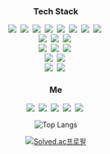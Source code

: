 <h3 align="center">Tech Stack</h3>
<p align="center">
  <img src="https://img.shields.io/badge/C-a8b9cc?style=flat-square&logo=C&logoColor=white"/></a>&nbsp 
  <img src="https://img.shields.io/badge/C++-00599c?style=flat-square&logo=C%2B%2B&logoColor=white"/></a>&nbsp
  <img src="https://img.shields.io/badge/Python-3766AB?style=flat-square&logo=Python&logoColor=white"/></a>&nbsp 
  <img src="https://img.shields.io/badge/CUDA-76b900?style=flat-square&logo=NVIDIA&logoColor=white"/></a>&nbsp
  <img src="https://img.shields.io/badge/Perl-39457e?style=flat-square&logo=Perl&logoColor=white"/></a>&nbsp
  <img src="https://img.shields.io/badge/PowerShell-5391fe?style=flat-square&logo=PowerShell&logoColor=white"/></a>&nbsp
  <img src="https://img.shields.io/badge/Bash-4eaa25?style=flat-square&logo=GNU-Bash&logoColor=white"/></a>&nbsp
  <img src="https://img.shields.io/badge/Scala-d63330?style=flat-square&logo=Scala&logoColor=white"/></a>&nbsp
  <br>
  <img src="https://img.shields.io/badge/Windows-0078d6?style=flat-square&logo=Windows&logoColor=white"/></a>&nbsp
  <img src="https://img.shields.io/badge/Ubuntu-e95420?style=flat-square&logo=Ubuntu&logoColor=white"/></a>&nbsp
  <img src="https://img.shields.io/badge/CentOS-262577?style=flat-square&logo=CentOS&logoColor=white"/></a>&nbsp
  <br>
  <img src="https://img.shields.io/badge/Illustrator-ff9a00?style=flat-square&logo=Adobe-Illustrator&logoColor=white"/></a>&nbsp
  <img src="https://img.shields.io/badge/Photoshop-31a8ff?style=flat-square&logo=Adobe-Photoshop&logoColor=white"/></a>&nbsp
  <img src="https://img.shields.io/badge/InDesign-ee3d8f?style=flat-square&logo=Adobe-InDesign&logoColor=white"/></a>&nbsp
  <br>
  <img src="https://img.shields.io/badge/Tensorflow2-ff6f00?style=flat-square&logo=Tensorflow&logoColor=white"/></a>&nbsp 
  <img src="https://img.shields.io/badge/PyTorch-ee4c2c?style=flat-square&logo=PyTorch&logoColor=white"/></a>&nbsp 
  <br>
  <img src="https://img.shields.io/badge/PySpark-e25a1c0?style=flat-square&logo=Apache-Spark&logoColor=white"/></a>&nbsp 
  <img src="https://img.shields.io/badge/CMake-064f8c?style=flat-square&logo=CMake&logoColor=white"/></a>&nbsp
  
</p>
<h3 align="center">Me</h3>
<p align="center">
  <a href="springnode@gmail.com"><img src="https://img.shields.io/badge/Gmail-d14836?style=flat-square&logo=Gmail&logoColor=white"/></a>&nbsp
<a href="https://www.facebook.com/springnode/"><img src="https://img.shields.io/badge/Facebook-1877f2?style=flat-square&logo=Facebook&logoColor=white"/></a>&nbsp
<a href="https://velog.io/@springkim"><img src="https://img.shields.io/badge/Velog-3DDC84?style=flat-square&logo=Blogger&logoColor=white"/></a>&nbsp
<a href="https://www2.slideshare.net/ssuser5ef991"><img src="https://img.shields.io/badge/SlideShare-008ed2?style=flat-square&logo=SlideShare&logoColor=white"/></a>&nbsp
<a href="https://www.behance.net/springkim"><img src="https://img.shields.io/badge/Behance-0054f7?style=flat-square&logo=Behance&logoColor=white"/></a>&nbsp
</p>

<div align="center">
  
![Top Langs](https://github-readme-stats.vercel.app/api/top-langs/?username=springkim&layout=compact)

[![Solved.ac프로필](http://mazassumnida.wtf/api/v2/generate_badge?boj=hotspring)](https://solved.ac/hotspring)
  
</div>
